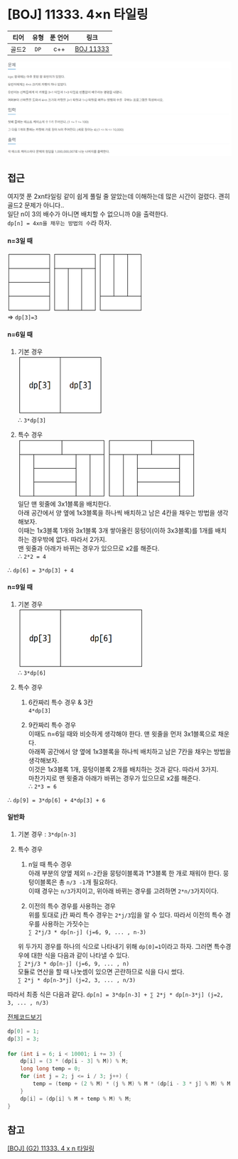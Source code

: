 # [BOJ] 11333. 4×n 타일링
| 티어 | 유형 | 푼 언어 | 링크 |
| :-: | :-: | :-: | :-: |
|골드2|`DP`|c++|[BOJ 11333](https://www.acmicpc.net/problem/11333)|

![alt text](image.png)

## 접근
여지껏 푼 2xn타일링 같이 쉽게 풀릴 줄 알았는데 이해하는데 많은 시간이 걸렸다. 괜히 골드2 문제가 아니다..    
일단 n이 3의 배수가 아니면 배치할 수 없으니까 0을 출력한다.   
`dp[n] = 4xn을 채우는 방법의 수`라 하자.

#### n=3일 때
<img src="image-1.png" width="305" height="133"/><br>
=> `dp[3]=3`   

#### n=6일 때
1) 기본 경우    
<img src="image-2.png" width="190" height="133"/><br>
∴ `3*dp[3]`

2) 특수 경우   
<img src="image-3.png" width="400" height="133"/><br>
일단 맨 윗줄에 3x1블록을 배치한다. <br>
아래 공간에서 양 옆에 1x3블록을 하나씩 배치하고 남은 4칸을 채우는 방법을 생각해보자. <br>
이때는 1x3블록 1개와 3x1블록 3개 쌓아올린 뭉텅이(이하 3x3블록)를 1개를 배치하는 경우밖에 없다. 따라서 2가지. <br>
맨 윗줄과 아래가 바뀌는 경우가 있으므로 x2를 해준다.   
∴ `2*2 = 4`  

∴ `dp[6] = 3*dp[3] + 4` 

#### n=9일 때
1) 기본 경우   
<img src="image-4.png" width="281" height="133"/><br>
∴ `3*dp[6]`

2) 특수 경우   
    1) 6칸짜리 특수 경우 & 3칸    
    `4*dp[3]`

    2) 9칸짜리 특수 경우  
    이때도 n=6일 때와 비슷하게 생각해야 한다. 맨 윗줄을 먼저 3x1블록으로 채운다.   
    아래쪽 공간에서 양 옆에 1x3블록을 하나씩 배치하고 남은 7칸을 채우는 방법을 생각해보자. <br>
    이것은 1x3블록 1개, 뭉텅이블록 2개를 배치하는 것과 같다. 따라서 3가지. <br>
    마찬가지로 맨 윗줄과 아래가 바뀌는 경우가 있으므로 x2를 해준다.   
    ∴ `2*3 = 6`

∴ `dp[9] = 3*dp[6] + 4*dp[3] + 6`

#### 일반화
1) 기본 경우 : `3*dp[n-3]`
2) 특수 경우    
    1) n일 때 특수 경우    
    아래 부분의 양옆 제외 `n-2`칸을 뭉텅이블록과 1*3블록 한 개로 채워야 한다. 뭉텅이블록은 총 `n/3 -1`개 필요하다. <br>이때 경우는 `n/3`가지이고, 위아래 바뀌는 경우를 고려하면 `2*n/3`가지이다.   
    
    2) 이전의 특수 경우를 사용하는 경우    
    위를 토대로 j칸 짜리 특수 경우는 `2*j/3`임을 알 수 있다. 따라서 이전의 특수 경우를 사용하는 가짓수는    
    `∑ 2*j/3 * dp[n-j] (j=6, 9, ... , n-3)`  

    위 두가지 경우를 하나의 식으로 나타내기 위해 `dp[0]=1`이라고 하자. 그러면 특수경우에 대한 식을 다음과 같이 나타낼 수 있다.    
    `∑ 2*j/3 * dp[n-j] (j=6, 9, ... , n)`   
    모듈로 연산을 할 때 나눗셈이 있으면 곤란하므로 식을 다시 썼다.    
    `∑ 2*j * dp[n-3*j] (j=2, 3, ... , n/3)`

따라서 최종 식은 다음과 같다.
`dp[n] = 3*dp[n-3] + ∑ 2*j * dp[n-3*j] (j=2, 3, ... , n/3)`

[전체코드보기](11333.cpp)   

```cpp
dp[0] = 1;
dp[3] = 3;

for (int i = 6; i < 10001; i += 3) {
    dp[i] = (3 * (dp[i - 3] % M)) % M;
    long long temp = 0;
    for (int j = 2; j <= i / 3; j++) {
        temp = (temp + (2 % M) * (j % M) % M * (dp[i - 3 * j] % M) % M) % M;
    }
    dp[i] = (dp[i] % M + temp % M) % M;
}
```

## 참고
[[BOJ] (G2) 11333. 4 x n 타일링](https://tolerblanc.github.io/boj/boj-11333/)